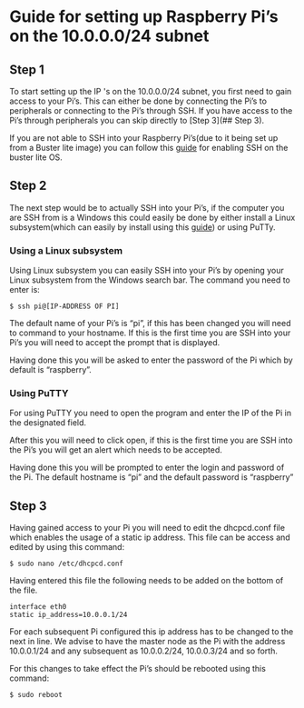 # Guide for setting up Raspberry Pi’s on the 10.0.0.0/24 subnet

## Step 1

To start setting up the IP 's on the 10.0.0.0/24 subnet, you first need to gain access to your Pi’s. This can either be done by connecting the Pi’s to peripherals or connecting to the Pi’s  through SSH. If you have access to the Pi’s through peripherals you can skip directly to [Step 3](## Step 3). 

If you are not able  to SSH into your Raspberry Pi’s(due to it being set up from a Buster lite image) you can follow this [guide](https://www.hackster.io/najad/enable-ssh-on-raspberry-pi-without-monitor-keyboard-210dc4) for enabling SSH on the buster lite OS. 



## Step 2

The next step would be to actually SSH into your Pi’s, if the computer you are SSH from is a Windows this could easily be done by either install a Linux subsystem(which can easily by install using this [guide](https://docs.microsoft.com/en-us/windows/wsl/install-win10)) or using PuTTy.


### Using a Linux subsystem

Using Linux subsystem you can easily SSH into your Pi’s by opening your Linux subsystem from the Windows search bar. The command you need to enter is:

```
$ ssh pi@[IP-ADDRESS OF PI]
```

The default name of your Pi’s is “pi”, if this has been changed you will need to command to your hostname. If this is the first time you are SSH into your Pi’s you will need to accept the prompt that is displayed.




Having done this you will be asked to enter the password of the Pi which by default is “raspberry”.

### Using PuTTY
 
For using PuTTY you need to open the program and enter the IP of the Pi in the designated field.



After this you will need to click open, if this is the first time you are SSH into the Pi’s you will get an alert which needs to be accepted. 

 

Having done this you will be prompted to enter the login and password of the Pi. The default hostname is “pi” and the default password is “raspberry”

## Step 3

Having gained access to your Pi you will need to edit the dhcpcd.conf file which enables the usage of a static ip address. This file can be access and edited by using this command:

```
$ sudo nano /etc/dhcpcd.conf
```
Having entered this file the following needs to be added on the bottom of the file.

```
interface eth0
static ip_address=10.0.0.1/24
```

For each subsequent Pi configured this ip address has to be changed to the next in line. We advise to have the master node as the Pi with the address 10.0.0.1/24 and any subsequent as 10.0.0.2/24, 10.0.0.3/24 and so forth.

For this changes to take effect the Pi’s should be rebooted using this command:

```
$ sudo reboot
```
